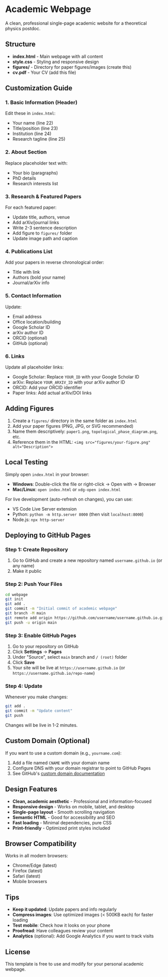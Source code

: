 # Academic Webpage

A clean, professional single-page academic website for a theoretical physics postdoc.

## Structure

- **index.html** - Main webpage with all content
- **style.css** - Styling and responsive design
- **figures/** - Directory for paper figures/images (create this)
- **cv.pdf** - Your CV (add this file)

## Customization Guide

### 1. Basic Information (Header)
Edit these in `index.html`:
- Your name (line 22)
- Title/position (line 23)
- Institution (line 24)
- Research tagline (line 25)

### 2. About Section
Replace placeholder text with:
- Your bio (paragraphs)
- PhD details
- Research interests list

### 3. Research & Featured Papers
For each featured paper:
- Update title, authors, venue
- Add arXiv/journal links
- Write 2-3 sentence description
- Add figure to `figures/` folder
- Update image path and caption

### 4. Publications List
Add your papers in reverse chronological order:
- Title with link
- Authors (bold your name)
- Journal/arXiv info

### 5. Contact Information
Update:
- Email address
- Office location/building
- Google Scholar ID
- arXiv author ID
- ORCID (optional)
- GitHub (optional)

### 6. Links
Update all placeholder links:
- Google Scholar: Replace `YOUR_ID` with your Google Scholar ID
- arXiv: Replace `YOUR_ARXIV_ID` with your arXiv author ID
- ORCID: Add your ORCID identifier
- Paper links: Add actual arXiv/DOI links

## Adding Figures

1. Create a `figures/` directory in the same folder as `index.html`
2. Add your paper figures (PNG, JPG, or SVG recommended)
3. Name them descriptively: `paper1.png`, `topological_phase_diagram.png`, etc.
4. Reference them in the HTML: `<img src="figures/your-figure.png" alt="Description">`

## Local Testing

Simply open `index.html` in your browser:
- **Windows**: Double-click the file or right-click → Open with → Browser
- **Mac/Linux**: `open index.html` or `xdg-open index.html`

For live development (auto-refresh on changes), you can use:
- VS Code Live Server extension
- Python: `python -m http.server 8000` (then visit `localhost:8000`)
- Node.js: `npx http-server`

## Deploying to GitHub Pages

### Step 1: Create Repository
1. Go to GitHub and create a new repository named `username.github.io` (or any name)
2. Make it public

### Step 2: Push Your Files
```bash
cd webpage
git init
git add .
git commit -m "Initial commit of academic webpage"
git branch -M main
git remote add origin https://github.com/username/username.github.io.git
git push -u origin main
```

### Step 3: Enable GitHub Pages
1. Go to your repository on GitHub
2. Click **Settings** → **Pages**
3. Under "Source", select `main` branch and `/ (root)` folder
4. Click **Save**
5. Your site will be live at `https://username.github.io` (or `https://username.github.io/repo-name`)

### Step 4: Update
Whenever you make changes:
```bash
git add .
git commit -m "Update content"
git push
```

Changes will be live in 1-2 minutes.

## Custom Domain (Optional)

If you want to use a custom domain (e.g., `yourname.com`):
1. Add a file named `CNAME` with your domain name
2. Configure DNS with your domain registrar to point to GitHub Pages
3. See GitHub's [custom domain documentation](https://docs.github.com/en/pages/configuring-a-custom-domain-for-your-github-pages-site)

## Design Features

- **Clean, academic aesthetic** - Professional and information-focused
- **Responsive design** - Works on mobile, tablet, and desktop
- **Single-page layout** - Smooth scrolling navigation
- **Semantic HTML** - Good for accessibility and SEO
- **Fast loading** - Minimal dependencies, pure CSS
- **Print-friendly** - Optimized print styles included

## Browser Compatibility

Works in all modern browsers:
- Chrome/Edge (latest)
- Firefox (latest)
- Safari (latest)
- Mobile browsers

## Tips

- **Keep it updated**: Update papers and info regularly
- **Compress images**: Use optimized images (< 500KB each) for faster loading
- **Test mobile**: Check how it looks on your phone
- **Proofread**: Have colleagues review your content
- **Analytics** (optional): Add Google Analytics if you want to track visits

## License

This template is free to use and modify for your personal academic webpage.

